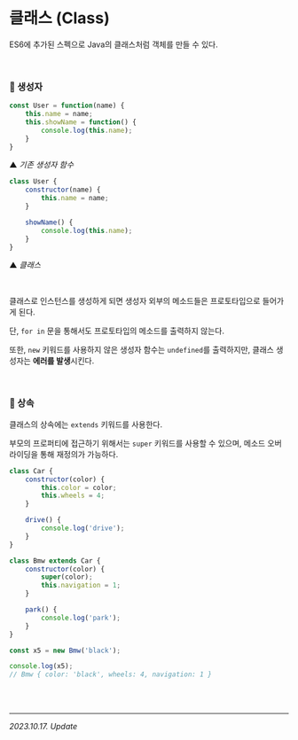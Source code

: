# 클래스 (Class)

ES6에 추가된 스펙으로 Java의 클래스처럼 객체를 만들 수 있다.

<br>

### 🔸 생성자

```js
const User = function(name) {
    this.name = name;
    this.showName = function() {
        console.log(this.name);
    }
}
```
▲ _기존 생성자 함수_


```js
class User {
    constructor(name) {
        this.name = name;
    }

    showName() {
        console.log(this.name);
    }
}
```
▲ _클래스_

<br>

클래스로 인스턴스를 생성하게 되면 생성자 외부의 메소드들은 프로토타입으로 들어가게 된다.

단, `for in` 문을 통해서도 프로토타입의 메소드를 출력하지 않는다.

또한, `new` 키워드를 사용하지 않은 생성자 함수는 `undefined`를 출력하지만, 클래스 생성자는 **에러를 발생**시킨다.

<br>

### 🔸 상속

클래스의 상속에는 `extends` 키워드를 사용한다.

부모의 프로퍼티에 접근하기 위해서는 `super` 키워드를 사용할 수 있으며, 메소드 오버라이딩을 통해 재정의가 가능하다.

```js
class Car {
    constructor(color) {
        this.color = color;
        this.wheels = 4;
    }

    drive() {
        console.log('drive');
    }
}

class Bmw extends Car {
    constructor(color) {
        super(color);
        this.navigation = 1;
    }

    park() {
        console.log('park');
    }
}

const x5 = new Bmw('black');

console.log(x5);
// Bmw { color: 'black', wheels: 4, navigation: 1 }
```

<br><br>

---

_2023.10.17. Update_